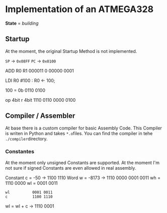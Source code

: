 # Implementation of an ATMEGA328

**State** = *building*

## Startup

At the moment, the original Startup Method is not implemented.

`SP` -> `0x08FF`
`PC` -> `0x0100`

ADD R0 R1
000011 0 00000 0001


LDI R0 #100 : R0 <- 100;

100 = 0b 0110 0100

 op  4bit  r   4bit
1110 0110 0000 0100


## Compiler / Assembler

At base there is a custom compiler for basic Assembly Code. This Compiler is writen in Python and takes `*.o`files. You can find the compiler in tehe `./compiler`directory.

### Constantes

At the moment only unsigned Constants are supported. At the moment I'm not sure if signed Constants are even allowed in real assembly.




Constant c = -50 -> 1100 1110
Word w = -8173 -> 1110 0000 0001 0011
wh = 1110 0000
wl = 0001 0011


    wl          0001 0011
    c           1100 1110
wl = wl + c ->  1110 0001
